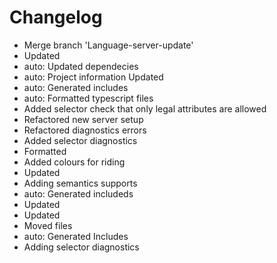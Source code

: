 # Changelog 
- Merge branch 'Language-server-update'
- Updated
- auto: Updated dependecies
- auto: Project information Updated
- auto: Generated includes
- auto: Formatted typescript files
- Added selector check that only legal attributes are allowed
- Refactored new server setup
- Refactored diagnostics errors
- Added selector diagnostics
- Formatted
- Added colours for riding
- Updated
- Adding semantics supports
- auto: Generated includeds
- Updated
- Updated
- Moved files
- auto: Generated Includes
- Adding selector diagnostics